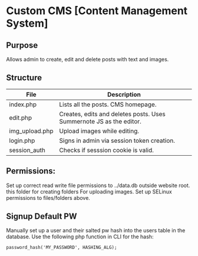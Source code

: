 

# Custom CMS [Content Management System]

## Purpose
Allows admin to create, edit and delete posts with text and images.

## Structure
| File | Description |
| -------- | --------- |
| index.php | Lists all the posts. CMS homepage. |
| edit.php  | Creates, edits and deletes posts. Uses Summernote JS as the editor. |
| img_upload.php | Upload images while editing. |
| login.php |Signs in admin via session token creation. |
| session_auth | Checks if sesssion cookie is valid. |


## Permissions: 
Set up correct read write file permissions to 
	../data.db outside website root.
	this folder for creating folders
	For uploading images.
Set up SELinux permissions to files/folders above.

## Signup Default PW
Manually set up a user and their salted pw hash into the users table in the database. Use the following php function in CLI for the hash:
```
password_hash('MY_PASSWORD', HASHING_ALG);
```